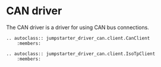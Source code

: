# CAN driver

The CAN driver is a driver for using CAN bus connections.

```{eval-rst}
.. autoclass:: jumpstarter_driver_can.client.CanClient
    :members:
```

```{eval-rst}
.. autoclass:: jumpstarter_driver_can.client.IsoTpClient
    :members:
```